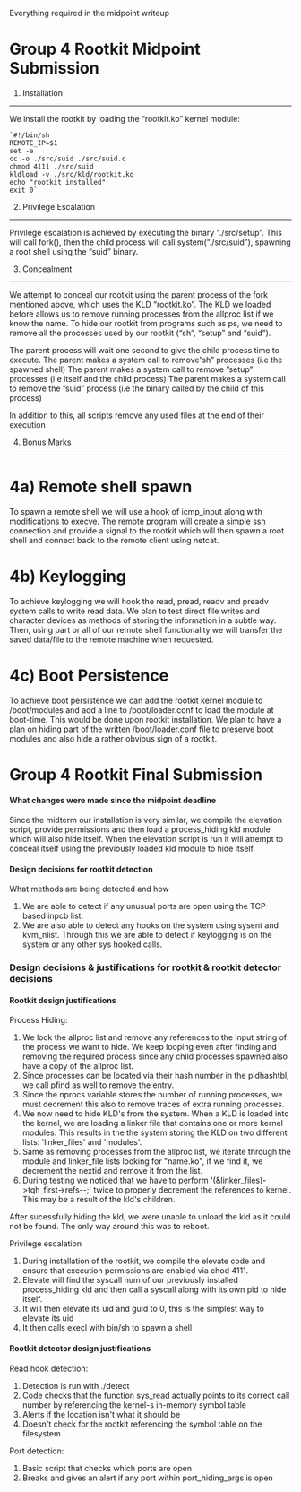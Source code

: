 Everything required in the midpoint writeup

Group 4 Rootkit Midpoint Submission
===================================
1. Installation
---------------
We install the rootkit by loading the “rootkit.ko” kernel module:

    `#!/bin/sh
    REMOTE_IP=$1
    set -e
    cc -o ./src/suid ./src/suid.c
    chmod 4111 ./src/suid
    kldload -v ./src/kld/rootkit.ko
    echo "rootkit installed"
    exit 0`

2. Privilege Escalation
-----------------------
Privilege escalation is achieved by executing the binary “./src/setup”.
This will call fork(), then the child process will call system(“./src/suid”), spawning a root shell using the “suid” binary.

3. Concealment
--------------
We attempt to conceal our rootkit using the parent process of the fork mentioned above, which uses the KLD “rootkit.ko”. The KLD we loaded before allows us to remove running processes from the allproc list if we know the name. To hide our rootkit from programs such as ps, we need to remove all the processes used by our rootkit (“sh”, “setup” and “suid”).

The parent process will wait one second to give the child process time to execute.
The parent makes a system call to remove”sh” processes (i.e the spawned shell)
The parent makes a system call to remove ”setup” processes (i.e itself and the child process)
The parent makes a system call to remove the ”suid” process (i.e the binary called by the child of this process)

In addition to this, all scripts remove any used files at the end of their execution

4. Bonus Marks
--------------
# 4a) Remote shell spawn #
To spawn a remote shell we will use a hook of icmp_input along with modifications to execve. The remote program will create a simple ssh connection and provide a signal to the rootkit which will then spawn a root shell and connect back to the remote client using netcat.
# 4b) Keylogging #
To achieve keylogging we will hook the read, pread, readv and preadv system calls to write read data. We plan to test direct file writes and character devices as methods of storing the information in a subtle way. Then, using part or all of our remote shell functionality we will transfer the saved data/file to the remote machine when requested.
# 4c) Boot Persistence #
To achieve boot persistence we can add the rootkit kernel module to /boot/modules and add a line to /boot/loader.conf to load the module at boot-time. This would be done upon rootkit installation. We plan to have a plan on hiding part of the written /boot/loader.conf file to preserve boot modules and also hide a rather obvious sign of a rootkit.


Group 4 Rootkit Final Submission
===================================

#### What changes were made since the midpoint deadline

Since the midterm our installation is very similar, we compile the elevation script, provide permissions and then load a process_hiding kld module which will also hide itself. When the elevation script is run it will attempt to conceal itself using the previously loaded kld module to hide itself.


#### Design decisions for rootkit detection

What methods are being detected and how
  1. We are able to detect if any unusual ports are open using the TCP-based inpcb list.
  2. We are also able to detect any hooks on the system using sysent and kvm_nlist. Through this we are able to detect if keylogging is on the system or any other sys hooked calls.

### Design decisions & justifications for rootkit & rootkit detector decisions

#### Rootkit design justifications

  Process Hiding:
  1. We lock the allproc list and remove any references to the input string of the process we want to hide. We keep looping even after finding and removing the required process since any child processes spawned also have a copy of the allproc list.
  2. Since processes can be located via their hash number in the pidhashtbl, we call pfind as well to remove the entry.
  3. Since the nprocs variable stores the number of running processes, we must decrement this also to remove traces of extra running processes.
  4. We now need to hide KLD's from the system. When a KLD is loaded into the kernel, we are loading a linker file that contains one or more kernel modules. This results in the the system storing the KLD on two different lists: 'linker_files' and 'modules'.
  5. Same as removing processes from the allproc list, we iterate through the module and linker_file lists looking for "name.ko", if we find it, we decrement the nextid and remove it from the list.
  6. During testing we noticed that we have to perform '(&linker_files)->tqh_first->refs--;' twice to properly decrement the references to kernel. This may be a result of the kld's children.

  After sucessfully hiding the kld, we were unable to unload the kld as it could not be found. The only way around this was to reboot.



  Privilege escalation

  1. During installation of the rootkit, we compile the elevate code and ensure that execution permissions are enabled via chod 4111.
  2. Elevate will find the syscall num of our previously installed process_hiding kld and then call a syscall along with its own pid to hide itself.
  3. It will then elevate its uid and guid to 0, this is the simplest way to elevate its uid
  4. It then calls execl with bin/sh to spawn a shell

#### Rootkit detector design justifications
  Read hook detection:
  1. Detection is run with ./detect
  2. Code checks that the function sys_read actually points to its correct call number by referencing the kernel-s in-memory symbol table
  3. Alerts if the location isn't what it should be
  4. Doesn't check for the rootkit referencing the symbol table on the filesystem

  Port detection:
  1. Basic script that checks which ports are open
  2. Breaks and gives an alert if any port within port_hiding_args is open
